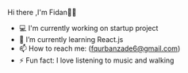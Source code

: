  Hi there ,I'm Fidan✋🏻
 
- 💻 I'm currently working on startup project
- 🌱 I’m currently learning React.js
- 📫 How to reach me: (fqurbanzade6@gmail.com)
- ⚡ Fun fact: I love listening to music and walking

